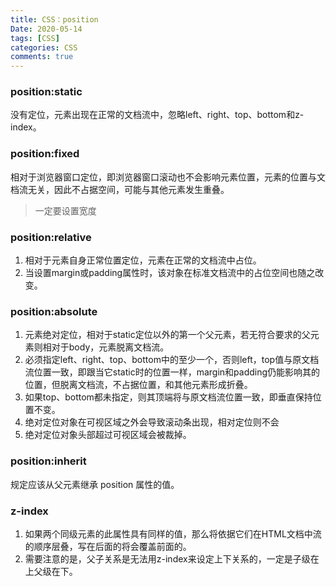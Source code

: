 ```yaml
---
title: CSS：position
Date: 2020-05-14
tags: [CSS]
categories: CSS
comments: true
---
```


### position:static
没有定位，元素出现在正常的文档流中，忽略left、right、top、bottom和z-index。

### position:fixed
相对于浏览器窗口定位，即浏览器窗口滚动也不会影响元素位置，元素的位置与文档流无关，因此不占据空间，可能与其他元素发生重叠。
> 一定要设置宽度

### position:relative
1. 相对于元素自身正常位置定位，元素在正常的文档流中占位。
2. 当设置margin或padding属性时，该对象在标准文档流中的占位空间也随之改变。

### position:absolute
1. 元素绝对定位，相对于static定位以外的第一个父元素，若无符合要求的父元素则相对于body，元素脱离文档流。
2. 必须指定left、right、top、bottom中的至少一个，否则left，top值与原文档流位置一致，即跟当它static时的位置一样，margin和padding仍能影响其的位置，但脱离文档流，不占据位置，和其他元素形成折叠。
3. 如果top、bottom都未指定，则其顶端将与原文档流位置一致，即垂直保持位置不变。
4. 绝对定位对象在可视区域之外会导致滚动条出现，相对定位则不会
5. 绝对定位对象头部超过可视区域会被裁掉。

### position:inherit
规定应该从父元素继承 position 属性的值。

### z-index
1. 如果两个同级元素的此属性具有同样的值，那么将依据它们在HTML文档中流的顺序层叠，写在后面的将会覆盖前面的。
2. 需要注意的是，父子关系是无法用z-index来设定上下关系的，一定是子级在上父级在下。
